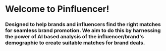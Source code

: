 # Welcome to Pinfluencer!
### Designed to help brands and influencers find the right matches for seamless brand promotion. We aim to do this by harnessing the power of AI based analysis of the influencer/brand's demographic to create suitable matches for brand deals. 

